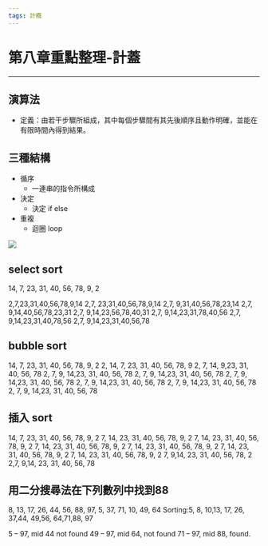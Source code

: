 ```yaml
---
tags: 計概
---
```

# 第八章重點整理-計蓋
---

## 演算法

- 定義：由若干步驟所組成，其中每個步驟間有其先後順序且動作明確，並能在有限時間內得到結果。

## 三種結構
- 循序
	- 一連串的指令所構成
- 決定
	- 決定 if else
- 重複
	- 迴圈 loop

![](https://i.imgur.com/9Lwuyam.png)

## select sort
14, 7, 23, 31, 40, 56, 78, 9, 2

2,7,23,31,40,56,78,9,14
2,7, 23,31,40,56,78,9,14
2,7, 9,31,40,56,78,23,14
2,7, 9,14,40,56,78,23,31
2,7, 9,14,23,56,78,40,31
2,7, 9,14,23,31,78,40,56
2,7, 9,14,23,31,40,78,56
2,7, 9,14,23,31,40,56,78

## bubble sort
14, 7, 23, 31, 40, 56, 78, 9, 2
2, 14, 7, 23, 31, 40, 56, 78, 9
2, 7, 14, 9,23, 31, 40, 56, 78
2, 7, 9, 14,23, 31, 40, 56, 78
2, 7, 9, 14,23, 31, 40, 56, 78
2, 7, 9, 14,23, 31, 40, 56, 78
2, 7, 9, 14,23, 31, 40, 56, 78
2, 7, 9, 14,23, 31, 40, 56, 78
2, 7, 9, 14,23, 31, 40, 56, 78

## 插入 sort
14, 7, 23, 31, 40, 56, 78, 9, 2
7, 14, 23, 31, 40, 56, 78, 9, 2
7, 14, 23, 31, 40, 56, 78, 9, 2
7, 14, 23, 31, 40, 56, 78, 9, 2
7, 14, 23, 31, 40, 56, 78, 9, 2
7, 14, 23, 31, 40, 56, 78, 9, 2
7, 14, 23, 31, 40, 56, 78, 9, 2
7, 9,14, 23, 31, 40, 56, 78, 2
2,7, 9,14, 23, 31, 40, 56, 78

## 用二分搜尋法在下列數列中找到88
8, 13, 17, 26, 44, 56, 88, 97, 5, 37, 71, 10, 49, 64
Sorting:5, 8, 10,13, 17, 26, 37,44, 49,56, 64,71,88, 97

5 – 97, mid 44 not found
49 – 97, mid 64, not found
71 – 97, mid 88, found.

